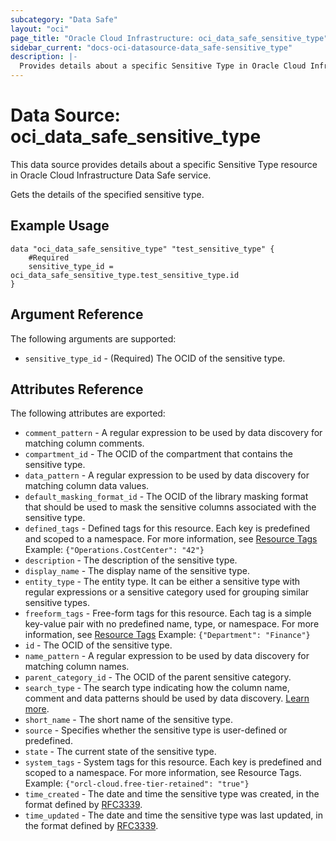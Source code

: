 ```yaml
---
subcategory: "Data Safe"
layout: "oci"
page_title: "Oracle Cloud Infrastructure: oci_data_safe_sensitive_type"
sidebar_current: "docs-oci-datasource-data_safe-sensitive_type"
description: |-
  Provides details about a specific Sensitive Type in Oracle Cloud Infrastructure Data Safe service
---
```


# Data Source: oci_data_safe_sensitive_type
This data source provides details about a specific Sensitive Type resource in Oracle Cloud Infrastructure Data Safe service.

Gets the details of the specified sensitive type.

## Example Usage

```hcl
data "oci_data_safe_sensitive_type" "test_sensitive_type" {
	#Required
	sensitive_type_id = oci_data_safe_sensitive_type.test_sensitive_type.id
}
```

## Argument Reference

The following arguments are supported:

* `sensitive_type_id` - (Required) The OCID of the sensitive type.


## Attributes Reference

The following attributes are exported:

* `comment_pattern` - A regular expression to be used by data discovery for matching column comments.
* `compartment_id` - The OCID of the compartment that contains the sensitive type.
* `data_pattern` - A regular expression to be used by data discovery for matching column data values.
* `default_masking_format_id` - The OCID of the library masking format that should be used to mask the sensitive columns associated with the sensitive type.
* `defined_tags` - Defined tags for this resource. Each key is predefined and scoped to a namespace. For more information, see [Resource Tags](https://docs.cloud.oracle.com/iaas/Content/General/Concepts/resourcetags.htm)  Example: `{"Operations.CostCenter": "42"}` 
* `description` - The description of the sensitive type.
* `display_name` - The display name of the sensitive type.
* `entity_type` - The entity type. It can be either a sensitive type with regular expressions or a sensitive category used for grouping similar sensitive types. 
* `freeform_tags` - Free-form tags for this resource. Each tag is a simple key-value pair with no predefined name, type, or namespace. For more information, see [Resource Tags](https://docs.cloud.oracle.com/iaas/Content/General/Concepts/resourcetags.htm)  Example: `{"Department": "Finance"}` 
* `id` - The OCID of the sensitive type.
* `name_pattern` - A regular expression to be used by data discovery for matching column names.
* `parent_category_id` - The OCID of the parent sensitive category.
* `search_type` - The search type indicating how the column name, comment and data patterns should be used by data discovery. [Learn more](https://docs.oracle.com/en/cloud/paas/data-safe/udscs/sensitive-types.html#GUID-1D1AD98E-B93F-4FF2-80AE-CB7D8A14F6CC). 
* `short_name` - The short name of the sensitive type.
* `source` - Specifies whether the sensitive type is user-defined or predefined.
* `state` - The current state of the sensitive type.
* `system_tags` - System tags for this resource. Each key is predefined and scoped to a namespace. For more information, see Resource Tags. Example: `{"orcl-cloud.free-tier-retained": "true"}` 
* `time_created` - The date and time the sensitive type was created, in the format defined by [RFC3339](https://tools.ietf.org/html/rfc3339).
* `time_updated` - The date and time the sensitive type was last updated, in the format defined by [RFC3339](https://tools.ietf.org/html/rfc3339).

